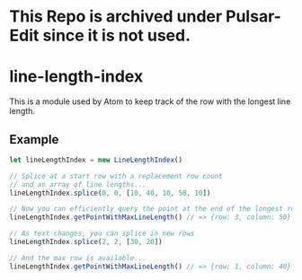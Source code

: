# This Repo is archived under Pulsar-Edit since it is not used.

# line-length-index

This is a module used by Atom to keep track of the row with the longest line
length.

## Example

```js
let lineLengthIndex = new LineLengthIndex()

// Splice at a start row with a replacement row count
// and an array of line lengths...
lineLengthIndex.splice(0, 0, [10, 40, 10, 50, 10])

// Now you can efficiently query the point at the end of the longest row
lineLengthIndex.getPointWithMaxLineLength() // => {row: 3, column: 50}

// As text changes, you can splice in new rows
lineLengthIndex.splice(2, 2, [30, 20])

// And the max row is available...
lineLengthIndex.getPointWithMaxLineLength() // => {row: 1, column: 40}
```
